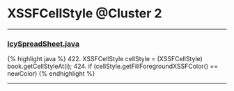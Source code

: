 # XSSFCellStyle @Cluster 2

***

### [IcySpreadSheet.java](https://searchcode.com/codesearch/view/103223911/)
{% highlight java %}
422. XSSFCellStyle cellStyle = (XSSFCellStyle) book.getCellStyleAt(i);
424. if (cellStyle.getFillForegroundXSSFColor() == newColor)
{% endhighlight %}

***

